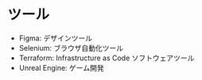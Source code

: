 # ツール

- Figma: デザインツール
- Selenium: ブラウザ自動化ツール
- Terraform: Infrastructure as Code ソフトウェアツール
- Unreal Engine: ゲーム開発
